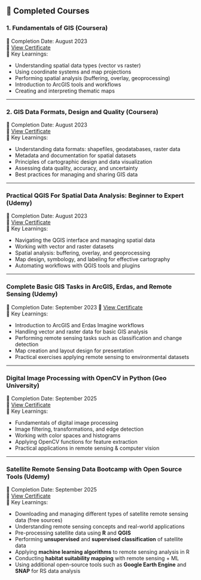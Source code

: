 ## 🏅 Completed Courses

### 1. Fundamentals of GIS (Coursera)  
📅 Completion Date: August 2023  
🔗 [View Certificate](https://www.coursera.org/account/accomplishments/certificate/JCFAV9T6RBDR)  
📝 Key Learnings:  
- Understanding spatial data types (vector vs raster)  
- Using coordinate systems and map projections  
- Performing spatial analysis (buffering, overlay, geoprocessing)  
- Introduction to ArcGIS tools and workflows  
- Creating and interpreting thematic maps  


---

### 2. GIS Data Formats, Design and Quality (Coursera)  
📅 Completion Date: August 2023  
🔗 [View Certificate](https://www.coursera.org/account/accomplishments/certificate/DXKL9ESJFM2N)  
📝 Key Learnings:  
- Understanding data formats: shapefiles, geodatabases, raster data  
- Metadata and documentation for spatial datasets  
- Principles of cartographic design and data visualization  
- Assessing data quality, accuracy, and uncertainty  
- Best practices for managing and sharing GIS data  


---

### Practical QGIS For Spatial Data Analysis: Beginner to Expert (Udemy)  
📅 Completion Date: August 2023  
🔗 [View Certificate](https://www.udemy.com/certificate/UC-412e0448-0c35-4525-a74b-7c06c5a9a79c/)  
📝 Key Learnings:  
- Navigating the QGIS interface and managing spatial data  
- Working with vector and raster datasets  
- Spatial analysis: buffering, overlay, and geoprocessing  
- Map design, symbology, and labeling for effective cartography  
- Automating workflows with QGIS tools and plugins


---


### Complete Basic GIS Tasks in ArcGIS, Erdas, and Remote Sensing (Udemy)  
📅 Completion Date: September 2023 
🔗 [View Certificate](https://www.udemy.com/certificate/UC-XXXXXXXX/)  
📝 Key Learnings:  
- Introduction to ArcGIS and Erdas Imagine workflows  
- Handling vector and raster data for basic GIS analysis  
- Performing remote sensing tasks such as classification and change detection  
- Map creation and layout design for presentation  
- Practical exercises applying remote sensing to environmental datasets

---

### Digital Image Processing with OpenCV in Python (Geo University)  
📅 Completion Date: September 2025  
🔗 [View Certificate](https://www.geo.university/certificates/qpxaibrgdd)  
📝 Key Learnings:  
- Fundamentals of digital image processing  
- Image filtering, transformations, and edge detection  
- Working with color spaces and histograms  
- Applying OpenCV functions for feature extraction  
- Practical applications in remote sensing & computer vision


---

### Satellite Remote Sensing Data Bootcamp with Open Source Tools (Udemy)  
📅 Completion Date: September 2025  
🔗 [View Certificate](https://www.udemy.com/certificate/UC-XXXXXXXX/)  
📝 Key Learnings:  
- Downloading and managing different types of satellite remote sensing data (free sources)  
- Understanding remote sensing concepts and real-world applications  
- Pre-processing satellite data using **R** and **QGIS**  
- Performing **unsupervised** and **supervised classification** of satellite data  
- Applying **machine learning algorithms** to remote sensing analysis in R  
- Conducting **habitat suitability mapping** with remote sensing + ML  
- Using additional open-source tools such as **Google Earth Engine** and **SNAP** for RS data analysis  

